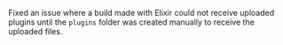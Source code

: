 Fixed an issue where a build made with Elixir could not receive uploaded plugins until the `plugins` folder was created manually to receive the uploaded files.
